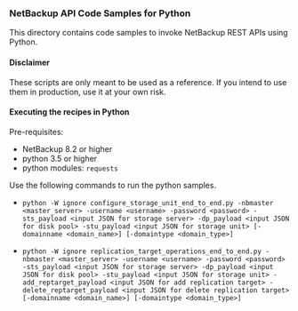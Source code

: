 ### NetBackup API Code Samples for Python

This directory contains code samples to invoke NetBackup REST APIs using Python.

#### Disclaimer

These scripts are only meant to be used as a reference. If you intend to use them in production, use it at your own risk.

#### Executing the recipes in Python

Pre-requisites:
- NetBackup 8.2 or higher
- python 3.5 or higher
- python modules: `requests`


Use the following commands to run the python samples.
- `python -W ignore configure_storage_unit_end_to_end.py -nbmaster <master_server> -username <username> -password <password> -sts_payload <input JSON for storage server> -dp_payload <input JSON for disk pool> -stu_payload <input JSON for storage unit> [-domainname <domain_name>] [-domaintype <domain_type>]`

- `python -W ignore replication_target_operations_end_to_end.py -nbmaster <master_server> -username <username> -password <password> -sts_payload <input JSON for storage server> -dp_payload <input JSON for disk pool> -stu_payload <input JSON for storage unit> -add_reptarget_payload <input JSON for add replication target> -delete_reptarget_payload <input JSON for delete replication target> [-domainname <domain_name>] [-domaintype <domain_type>]`
